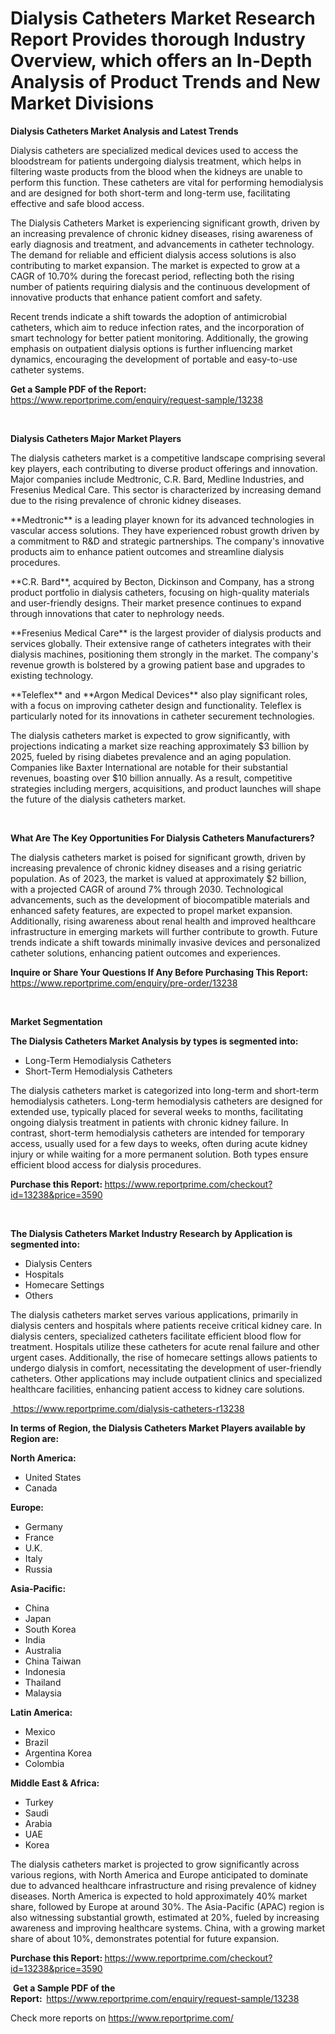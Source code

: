 <p><h1>Dialysis Catheters Market Research Report Provides thorough Industry Overview, which offers an In-Depth Analysis of Product Trends and New Market Divisions</h1></p><p><strong>Dialysis Catheters Market Analysis and Latest Trends</strong></p>
<p><p>Dialysis catheters are specialized medical devices used to access the bloodstream for patients undergoing dialysis treatment, which helps in filtering waste products from the blood when the kidneys are unable to perform this function. These catheters are vital for performing hemodialysis and are designed for both short-term and long-term use, facilitating effective and safe blood access.</p><p>The Dialysis Catheters Market is experiencing significant growth, driven by an increasing prevalence of chronic kidney diseases, rising awareness of early diagnosis and treatment, and advancements in catheter technology. The demand for reliable and efficient dialysis access solutions is also contributing to market expansion. The market is expected to grow at a CAGR of 10.70% during the forecast period, reflecting both the rising number of patients requiring dialysis and the continuous development of innovative products that enhance patient comfort and safety.</p><p>Recent trends indicate a shift towards the adoption of antimicrobial catheters, which aim to reduce infection rates, and the incorporation of smart technology for better patient monitoring. Additionally, the growing emphasis on outpatient dialysis options is further influencing market dynamics, encouraging the development of portable and easy-to-use catheter systems.</p></p>
<p><strong>Get a Sample PDF of the Report:&nbsp;</strong> <a href="https://www.reportprime.com/enquiry/request-sample/13238?utm_campaign=2203&utm_medium=2&utm_source=Github&utm_content=ia&utm_term=19032025&utm_id=dialysis-catheters">https://www.reportprime.com/enquiry/request-sample/13238</a></p>
<p>&nbsp;</p>
<p><strong>Dialysis Catheters Major Market Players</strong></p>
<p><p>The dialysis catheters market is a competitive landscape comprising several key players, each contributing to diverse product offerings and innovation. Major companies include Medtronic, C.R. Bard, Medline Industries, and Fresenius Medical Care. This sector is characterized by increasing demand due to the rising prevalence of chronic kidney diseases.</p><p>**Medtronic** is a leading player known for its advanced technologies in vascular access solutions. They have experienced robust growth driven by a commitment to R&D and strategic partnerships. The company's innovative products aim to enhance patient outcomes and streamline dialysis procedures.</p><p>**C.R. Bard**, acquired by Becton, Dickinson and Company, has a strong product portfolio in dialysis catheters, focusing on high-quality materials and user-friendly designs. Their market presence continues to expand through innovations that cater to nephrology needs.</p><p>**Fresenius Medical Care** is the largest provider of dialysis products and services globally. Their extensive range of catheters integrates with their dialysis machines, positioning them strongly in the market. The company's revenue growth is bolstered by a growing patient base and upgrades to existing technology.</p><p>**Teleflex** and **Argon Medical Devices** also play significant roles, with a focus on improving catheter design and functionality. Teleflex is particularly noted for its innovations in catheter securement technologies.</p><p>The dialysis catheters market is expected to grow significantly, with projections indicating a market size reaching approximately $3 billion by 2025, fueled by rising diabetes prevalence and an aging population. Companies like Baxter International are notable for their substantial revenues, boasting over $10 billion annually. As a result, competitive strategies including mergers, acquisitions, and product launches will shape the future of the dialysis catheters market.</p></p>
<p>&nbsp;</p>
<p><strong>What Are The Key Opportunities For Dialysis Catheters Manufacturers?</strong></p>
<p><p>The dialysis catheters market is poised for significant growth, driven by increasing prevalence of chronic kidney diseases and a rising geriatric population. As of 2023, the market is valued at approximately $2 billion, with a projected CAGR of around 7% through 2030. Technological advancements, such as the development of biocompatible materials and enhanced safety features, are expected to propel market expansion. Additionally, rising awareness about renal health and improved healthcare infrastructure in emerging markets will further contribute to growth. Future trends indicate a shift towards minimally invasive devices and personalized catheter solutions, enhancing patient outcomes and experiences.</p></p>
<p><strong>Inquire or Share Your Questions If Any Before Purchasing This Report:</strong> <a href="https://www.reportprime.com/enquiry/pre-order/13238?utm_campaign=2203&utm_medium=2&utm_source=Github&utm_content=ia&utm_term=19032025&utm_id=dialysis-catheters">https://www.reportprime.com/enquiry/pre-order/13238</a></p>
<p>&nbsp;</p>
<p><strong>Market Segmentation</strong></p>
<p><strong>The Dialysis Catheters Market Analysis by types is segmented into:</strong></p>
<p><ul><li>Long-Term Hemodialysis Catheters</li><li>Short-Term Hemodialysis Catheters</li></ul></p>
<p><p>The dialysis catheters market is categorized into long-term and short-term hemodialysis catheters. Long-term hemodialysis catheters are designed for extended use, typically placed for several weeks to months, facilitating ongoing dialysis treatment in patients with chronic kidney failure. In contrast, short-term hemodialysis catheters are intended for temporary access, usually used for a few days to weeks, often during acute kidney injury or while waiting for a more permanent solution. Both types ensure efficient blood access for dialysis procedures.</p></p>
<p><strong>Purchase this Report:&nbsp;</strong><a href="https://www.reportprime.com/checkout?id=13238&price=3590&utm_campaign=2203&utm_medium=2&utm_source=Github&utm_content=ia&utm_term=19032025&utm_id=dialysis-catheters">https://www.reportprime.com/checkout?id=13238&price=3590</a></p>
<p>&nbsp;</p>
<p><strong>The Dialysis Catheters Market Industry Research by Application is segmented into:</strong></p>
<p><ul><li>Dialysis Centers</li><li>Hospitals</li><li>Homecare Settings</li><li>Others</li></ul></p>
<p><p>The dialysis catheters market serves various applications, primarily in dialysis centers and hospitals where patients receive critical kidney care. In dialysis centers, specialized catheters facilitate efficient blood flow for treatment. Hospitals utilize these catheters for acute renal failure and other urgent cases. Additionally, the rise of homecare settings allows patients to undergo dialysis in comfort, necessitating the development of user-friendly catheters. Other applications may include outpatient clinics and specialized healthcare facilities, enhancing patient access to kidney care solutions.</p></p>
<p><a href="https://www.reportprime.com/dialysis-catheters-r13238?utm_campaign=2203&utm_medium=2&utm_source=Github&utm_content=ia&utm_term=19032025&utm_id=dialysis-catheters">&nbsp;https://www.reportprime.com/dialysis-catheters-r13238</a></p>
<p><strong>In terms of Region, the Dialysis Catheters Market Players available by Region are:</strong></p>
<p>
    <p> <strong> North America: </strong>
        <ul>
            <li>United States</li>
            <li>Canada</li>
        </ul>
        </p> 
    <p> <strong> Europe: </strong>
        <ul>
            <li>Germany</li>
            <li>France</li>
            <li>U.K.</li>
            <li>Italy</li>
            <li>Russia</li>
        </ul>
        </p> 
    <p> <strong> Asia-Pacific: </strong>
        <ul>
            <li>China</li>
            <li>Japan</li>
            <li>South Korea</li>
            <li>India</li>
            <li>Australia</li>
            <li>China Taiwan</li>
            <li>Indonesia</li>
            <li>Thailand</li>
            <li>Malaysia</li>
        </ul>
        </p> 
    <p> <strong> Latin America: </strong>
        <ul>
            <li>Mexico</li>
            <li>Brazil</li>
            <li>Argentina Korea</li>
            <li>Colombia</li>
        </ul>
        </p> 
    <p> <strong> Middle East & Africa: </strong>
        <ul>
            <li>Turkey</li>
            <li>Saudi</li>
            <li>Arabia</li>
            <li>UAE</li>
            <li>Korea</li>
        </ul>
    </p>
    </p>
<p><p>The dialysis catheters market is projected to grow significantly across various regions, with North America and Europe anticipated to dominate due to advanced healthcare infrastructure and rising prevalence of kidney diseases. North America is expected to hold approximately 40% market share, followed by Europe at around 30%. The Asia-Pacific (APAC) region is also witnessing substantial growth, estimated at 20%, fueled by increasing awareness and improving healthcare systems. China, with a growing market share of about 10%, demonstrates potential for future expansion.</p></p>
<p><strong>Purchase this Report: </strong><a href="https://www.reportprime.com/checkout?id=13238&price=3590&utm_campaign=2203&utm_medium=2&utm_source=Github&utm_content=ia&utm_term=19032025&utm_id=dialysis-catheters">https://www.reportprime.com/checkout?id=13238&price=3590</a></p>
<p>&nbsp;<strong>Get a Sample PDF of the Report:&nbsp;&nbsp;</strong><a href="https://www.reportprime.com/enquiry/request-sample/13238?utm_campaign=2203&utm_medium=2&utm_source=Github&utm_content=ia&utm_term=19032025&utm_id=dialysis-catheters">https://www.reportprime.com/enquiry/request-sample/13238</a></p>
<p><strong></strong></p>
<p>Check more reports on <a href="https://www.reportprime.com/?utm_campaign=2203&utm_medium=2&utm_source=Github&utm_content=ia&utm_term=19032025&utm_id=dialysis-catheters">https://www.reportprime.com/</a></p>
